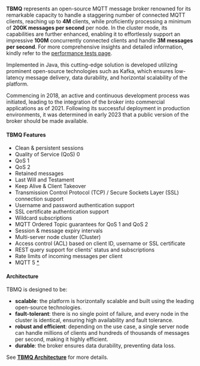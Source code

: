 
**TBMQ** represents an open-source MQTT message broker renowned for its remarkable capacity to handle a staggering number of connected MQTT clients, 
reaching up to **4M** clients, while proficiently processing a minimum of **200K messages per second** per node. 
In the cluster mode, its capabilities are further enhanced, enabling it to effortlessly support an impressive **100M** concurrently connected clients 
and handle **3M messages per second**. For more comprehensive insights and detailed information, kindly refer to the [performance tests page](/docs/mqtt-broker/reference/performance-tests/).

Implemented in Java, this cutting-edge solution is developed utilizing prominent open-source technologies such as Kafka, 
which ensures low-latency message delivery, data durability, and horizontal scalability of the platform.

Commencing in 2018, an active and continuous development process was initiated, leading to the integration of the broker into commercial applications as of 2021. 
Following its successful deployment in production environments, it was determined in early 2023 that a public version of the broker should be made available.

#### TBMQ Features

- Clean & persistent sessions
- Quality of Service (QoS) 0
- QoS 1
- QoS 2
- Retained messages
- Last Will and Testament
- Keep Alive & Client Takeover
- Transmission Control Protocol (TCP) / Secure Sockets Layer (SSL) connection support
- Username and password authentication support
- SSL certificate authentication support
- Wildcard subscriptions
- MQTT Ordered Topic guarantees for QoS 1 and QoS 2
- Session & message expiry intervals
- Multi-server node cluster (Cluster)
- Access control (ACL) based on client ID, username or SSL certificate
- REST query support for clients' status and subscriptions
- Rate limits of incoming messages per client
- MQTT 5 [*](https://github.com/thingsboard/thingsboard-mqtt-broker#thingsboard-mqtt-broker)


#### Architecture

TBMQ is designed to be:

* **scalable**: the platform is horizontally scalable and built using the leading open-source technologies.
* **fault-tolerant**: there is no single point of failure, and every node in the cluster is identical, ensuring high availability and fault tolerance.
* **robust and efficient**: depending on the use case, a single server node can handle millions of clients and hundreds of thousands of messages per second, making it highly efficient.
* **durable**: the broker ensures data durability, preventing data loss.

See [**TBMQ Architecture**](/docs/mqtt-broker/architecture) for more details.

